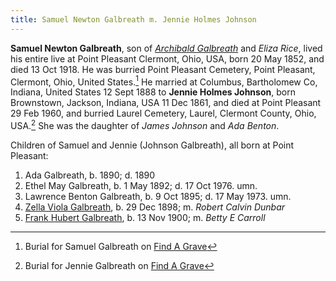 ```yaml
---
title: Samuel Newton Galbreath m. Jennie Holmes Johnson
---
```

**Samuel Newton Galbreath**, son of [*Archibald Galbreath*](galbreath-archibald-1815.md) and *Eliza Rice*, lived his entire live at Point Pleasant Clermont, Ohio, USA, born 20 May 1852, and died 13 Oct 1918.  He was burried Point Pleasant Cemetery, Point Pleasant, Clermont, Ohio, United States.[^burial-samuel]  He married at Columbus, Bartholomew Co, Indiana, United States  12 Sept 1888 to **Jennie Holmes Johnson**, born Brownstown, Jackson, Indiana, USA 11 Dec 1861, and died at Point Pleasant 29 Feb 1960, and burried Laurel Cemetery, Laurel, Clermont County, Ohio, USA.[^burial-jennie]  She was the daughter of *James Johnson* and *Ada Benton*.

Children of Samuel and Jennie (Johnson Galbreath), all born at Point Pleasant:

1. Ada Galbreath, b. 1890; d. 1890
2. Ethel May Galbreath, b. 1 May 1892; d. 17 Oct 1976. umn.
3. Lawrence Benton Galbreath, b. 9 Oct 1895; d. 17 May 1973. umn.
4. [Zella Viola Galbreath](galbreath-zella-viola-1898.md), b. 29 Dec 1898; m. *Robert Calvin Dunbar*
5. [Frank Hubert Galbreath](galbreath-frank-hubert-1900.md), b. 13 Nov 1900; m. *Betty E Carroll*

[^burial-samuel]: Burial for Samuel Galbreath on [Find A Grave](https://www.findagrave.com/memorial/133958480/samuel-newton-galbreath)
[^burial-jennie]: Burial for Jennie Galbreath on [Find A Grave](https://www.findagrave.com/memorial/133958496/jennie-holmes-galbreath)

